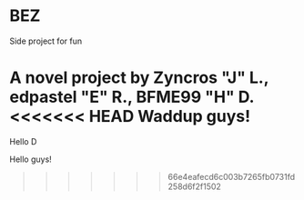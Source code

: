 # BEZ
Side project for fun

A novel project by Zyncros "J" L., edpastel "E" R., BFME99 "H" D.
<<<<<<< HEAD
Waddup guys!
=======
Hello D

Hello guys!
>>>>>>> 66e4eafecd6c003b7265fb0731fd258d6f2f1502
